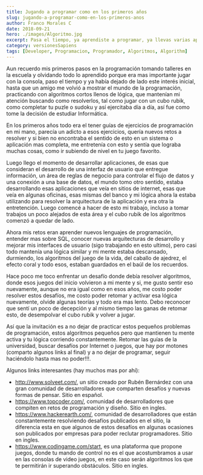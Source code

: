 ```yaml
---
title: Jugando a programar como en los primeros años
slug: jugando-a-programar-como-en-los-primeros-anos
author: Franco Morales C
date: 2018-09-21
hero: ./images/Algoritmo.jpg
excerpt: Pasa el tiempo, ya aprendiste a programar, ya llevas varias aplicaciones construidas, pero tu lógica va perdiendo un poco de velocidad por estos desarrollos repetitivos que haces a diario. No hay que perder la costumbre de jugar con el cubo rubik.
category: versionesSapiens
tags: [Developer, Programacion, Programador, Algoritmos, Algorithm]
---
```


Aun recuerdo mis primeros pasos en la programación tomando talleres en la escuela y olvidando todo lo aprendido porque era mas importante jugar con la consola, paso el tiempo y ya había dejado de lado este interés inicial, hasta que un amigo me volvió a mostrar el mundo de la programación, practicando con algoritmos cortos llenos de lógica, que mantenían mi atención buscando como resolverlos, tal como jugar con un cubo rubik, como completar tu puzle o sudoku y así ejercitaba día a día, así fue como tome la decisión de estudiar Informática.

En los primeros años todo era el tener guías de ejercicios de programación en mi mano, parecía un adicto a esos ejercicios, quería nuevos retos a resolver y si bien no encontraba el sentido de esto en un sistema o aplicación mas completa, me entretenía con esto y sentía que lograba muchas cosas, como ir subiendo de nivel en tu juego favorito.

Luego llego el momento de desarrollar aplicaciones, de esas que consideran el desarrollo de una interfaz de usuario que entregue información, un área de reglas de negocio para controlar el flujo de datos y una conexión a una base de datos, el mundo tomo otro sentido, estaba desarrollando esas aplicaciones que veía en sitios de internet, esas que veía en algunas oficinas, esas mismas del banco y mi lógica ahora la estaba utilizando para resolver la arquitectura de la aplicación y era otra la entretención. Luego comencé a hacer de esto mi trabajo, incluso a tomar trabajos un poco alejados de esta área y el cubo rubik de los algoritmos comenzó a quedar de lado.

Ahora mis retos eran aprender nuevos lenguajes de programación, entender mas sobre SQL, conocer nuevas arquitecturas de desarrollo y mejorar mis interfaces de usuario (sigo trabajando en esto ultimo), pero casi todo mantenía una lógica similar y mi mente estaba descansado, durmiendo, los algoritmos del juego de la vida, del caballo de ajedrez, el efecto coral y todo esos, estaban guardados en el baúl de los recuerdos.

Hace poco me toco enfrentar un desafío donde debía resolver algoritmos, donde esos juegos del inicio volvieron a mi mente y si, me gusto sentir eso nuevamente, aunque no era igual como en esos años, me costo poder resolver estos desafíos, me costo poder retomar y activar esa lógica nuevamente, olvide algunas teorías y todo era mas lento. Debo reconocer que sentí un poco de decepción y al mismo tiempo las ganas de retomar esto, de desempolvar el cubo rubik y volver a jugar.

Así que la invitación es a no dejar de practicar estos pequeños problemas de programación, estos algoritmos pequeños pero que mantienen tu mente activa y tu lógica corriendo constantemente. Retomar las guías de la universidad, buscar desafíos por Internet o juegos, que hay por motones (comparto algunos links al final) y a no dejar de programar, seguir haciéndolo hasta mas no poder!!!.

Algunos links interesantes (hay muchos mas por ahí):

* http://www.solveet.com/, un sitio creado por Rubén Bernárdez con una gran comunidad de desarrolladores que comparten desafíos y nuevas formas de pensar. Sitio en español.
* https://www.topcoder.com/, comunidad de desarrolladores que compiten en retos de programación y diseño. Sitio en ingles.
* https://www.hackerearth.com/, comunidad de desarrolladores que están constantemente resolviendo desafíos publicados en el sitio, la diferencia esta en que algunos de estos desafíos en algunas ocasiones son publicados por empresas para poder reclutar programadores. Sitio en ingles.
* https://www.codingame.com/start, es una plataforma que propone juegos, donde tu mando de control no es el que acostumbramos a usar en las consolas de video juegos, en este caso serán algoritmos los que te permitirán ir superando obstáculos. Sitio en ingles.
